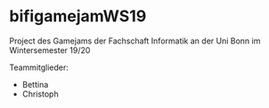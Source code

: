 # bifigamejamWS19

Project des Gamejams der Fachschaft Informatik an der Uni Bonn im Wintersemester 19/20

Teammitglieder:
 * Bettina
 * Christoph

